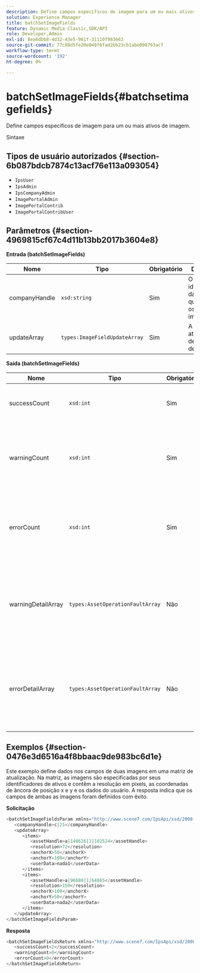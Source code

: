 ```yaml
---
description: Define campos específicos de imagem para um ou mais ativos de imagem.
solution: Experience Manager
title: batchSetImageFields
feature: Dynamic Media Classic,SDK/API
role: Developer,Admin
exl-id: 8ea6dbb8-4d32-43e5-961f-31110f983663
source-git-commit: 77c88d5fe20e048f6fad2bb23cb1abe090793acf
workflow-type: tm+mt
source-wordcount: '192'
ht-degree: 0%

---
```


# batchSetImageFields{#batchsetimagefields}

Define campos específicos de imagem para um ou mais ativos de imagem.

Sintaxe

## Tipos de usuário autorizados {#section-6b087bdcb7874c13acf76e113a093054}

* `IpsUser`
* `IpsAdmin`
* `IpsCompanyAdmin`
* `ImagePortalAdmin`
* `ImagePortalContrib`
* `ImagePortalContribUser`

## Parâmetros {#section-4969815cf67c4d11b13bb2017b3604e8}

**Entrada (batchSetImageFields)**

| Nome | Tipo | Obrigatório | Descrição |
|---|---|---|---|
| companyHandle | `xsd:string` | Sim | O identificador da empresa que contém os ativos de imagem. |
| updateArray | `types:ImageFieldUpdateArray` | Sim | A matriz de atualizações de campo de imagem. |

**Saída (batchSetImageFields)**

| Nome | Tipo | Obrigatório | Descrição |
|---|---|---|---|
| successCount | `xsd:int` | Sim | O número de campos de imagem definidos com êxito. |
| warningCount | `xsd:int` | Sim | O número de avisos gerados quando a operação tentou definir os campos de imagem. |
| errorCount | `xsd:int` | Sim | O número de erros gerados quando a operação tentou definir os campos de imagem. |
| warningDetailArray | `types:AssetOperationFaultArray` | Não | A matriz de detalhes associados aos ativos que geraram avisos quando a operação tentou aplicar as atualizações. |
| errorDetailArray | `types:AssetOperationFaultArray` | Não | A matriz de detalhes associados aos ativos que geraram erros quando a operação tentou aplicar as atualizações. |

## Exemplos {#section-0476e3d6516a4f8bbaac9de983bc6d1e}

Este exemplo define dados nos campos de duas imagens em uma matriz de atualização. Na matriz, as imagens são especificadas por seus identificadores de ativos e contêm a resolução em pixels, as coordenadas de âncora de posição x e y e os dados do usuário. A resposta indica que os campos de ambas as imagens foram definidos com êxito.

**Solicitação**

```java
<batchSetImageFieldsParam xmlns="http://www.scene7.com/IpsApi/xsd/2008-01-15">
   <companyHandle>c|21</companyHandle>
   <updateArray>
      <items>
         <assetHandle>a|140626|1|102524</assetHandle>
         <resolution>72</resolution>
         <anchorX>50</anchorX>
         <anchorY>100</anchorY>
         <userData>nada1</userData>
      </items>
      <items>
         <assetHandle>a|96680|1|64865</assetHandle>
         <resolution>150</resolution>
         <anchorX>100</anchorX>
         <anchorY>50</anchorY>
         <userData>nada2</userData>
      </items>
   </updateArray>
</batchSetImageFieldsParam>
```

**Resposta**

```java
<batchSetImageFieldsReturn xmlns="http://www.scene7.com/IpsApi/xsd/2008-01-15">
   <successCount>2</successCount>
   <warningCount>0</warningCount>
   <errorCount>0</errorCount>
</batchSetImageFieldsReturn>
```

